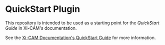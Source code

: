 # QuickStart Plugin

This repository is intended to be used as a starting point for the *QuickStart Guide* in Xi-CAM's documentation.

See the 
[Xi-CAM Documentation's QuickStart Guide](https://xi-cam2.readthedocs.io/en/latest/quickstart.html)
for more information.